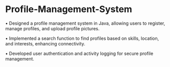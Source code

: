 # Profile-Management-System

• Designed a profile management system in Java, allowing users to register, manage
profiles, and upload profile pictures.

• Implemented a search function to find profiles based on skills, location, and 
interests, enhancing connectivity.

• Developed user authentication and activity logging for secure profile 
management.
